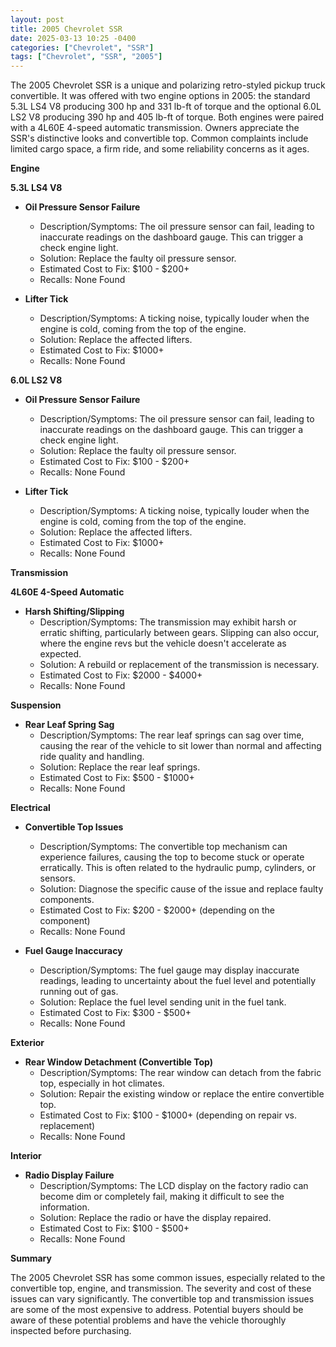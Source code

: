 ```yaml
---
layout: post
title: 2005 Chevrolet SSR
date: 2025-03-13 10:25 -0400
categories: ["Chevrolet", "SSR"]
tags: ["Chevrolet", "SSR", "2005"]
---
```

The 2005 Chevrolet SSR is a unique and polarizing retro-styled pickup truck convertible. It was offered with two engine options in 2005: the standard 5.3L LS4 V8 producing 300 hp and 331 lb-ft of torque and the optional 6.0L LS2 V8 producing 390 hp and 405 lb-ft of torque. Both engines were paired with a 4L60E 4-speed automatic transmission. Owners appreciate the SSR's distinctive looks and convertible top. Common complaints include limited cargo space, a firm ride, and some reliability concerns as it ages.

**Engine**

**5.3L LS4 V8**

*   **Oil Pressure Sensor Failure**
    *   Description/Symptoms: The oil pressure sensor can fail, leading to inaccurate readings on the dashboard gauge. This can trigger a check engine light.
    *   Solution: Replace the faulty oil pressure sensor.
    *   Estimated Cost to Fix: $100 - $200+
    *   Recalls: None Found

*   **Lifter Tick**
    *   Description/Symptoms: A ticking noise, typically louder when the engine is cold, coming from the top of the engine.
    *   Solution: Replace the affected lifters.
    *   Estimated Cost to Fix: $1000+
    *   Recalls: None Found

**6.0L LS2 V8**

*   **Oil Pressure Sensor Failure**
    *   Description/Symptoms: The oil pressure sensor can fail, leading to inaccurate readings on the dashboard gauge. This can trigger a check engine light.
    *   Solution: Replace the faulty oil pressure sensor.
    *   Estimated Cost to Fix: $100 - $200+
    *   Recalls: None Found

*   **Lifter Tick**
    *   Description/Symptoms: A ticking noise, typically louder when the engine is cold, coming from the top of the engine.
    *   Solution: Replace the affected lifters.
    *   Estimated Cost to Fix: $1000+
    *   Recalls: None Found

**Transmission**

**4L60E 4-Speed Automatic**

*   **Harsh Shifting/Slipping**
    *   Description/Symptoms: The transmission may exhibit harsh or erratic shifting, particularly between gears. Slipping can also occur, where the engine revs but the vehicle doesn't accelerate as expected.
    *   Solution: A rebuild or replacement of the transmission is necessary.
    *   Estimated Cost to Fix: $2000 - $4000+
    *   Recalls: None Found

**Suspension**

*   **Rear Leaf Spring Sag**
    *   Description/Symptoms: The rear leaf springs can sag over time, causing the rear of the vehicle to sit lower than normal and affecting ride quality and handling.
    *   Solution: Replace the rear leaf springs.
    *   Estimated Cost to Fix: $500 - $1000+
    *   Recalls: None Found

**Electrical**

*   **Convertible Top Issues**
    *   Description/Symptoms: The convertible top mechanism can experience failures, causing the top to become stuck or operate erratically. This is often related to the hydraulic pump, cylinders, or sensors.
    *   Solution: Diagnose the specific cause of the issue and replace faulty components.
    *   Estimated Cost to Fix: $200 - $2000+ (depending on the component)
    *   Recalls: None Found

*   **Fuel Gauge Inaccuracy**
    *   Description/Symptoms: The fuel gauge may display inaccurate readings, leading to uncertainty about the fuel level and potentially running out of gas.
    *   Solution: Replace the fuel level sending unit in the fuel tank.
    *   Estimated Cost to Fix: $300 - $500+
    *   Recalls: None Found

**Exterior**

*   **Rear Window Detachment (Convertible Top)**
    *   Description/Symptoms: The rear window can detach from the fabric top, especially in hot climates.
    *   Solution: Repair the existing window or replace the entire convertible top.
    *   Estimated Cost to Fix: $100 - $1000+ (depending on repair vs. replacement)
    *   Recalls: None Found

**Interior**

*   **Radio Display Failure**
    *   Description/Symptoms: The LCD display on the factory radio can become dim or completely fail, making it difficult to see the information.
    *   Solution: Replace the radio or have the display repaired.
    *   Estimated Cost to Fix: $100 - $500+
    *   Recalls: None Found

**Summary**

The 2005 Chevrolet SSR has some common issues, especially related to the convertible top, engine, and transmission. The severity and cost of these issues can vary significantly. The convertible top and transmission issues are some of the most expensive to address. Potential buyers should be aware of these potential problems and have the vehicle thoroughly inspected before purchasing.

